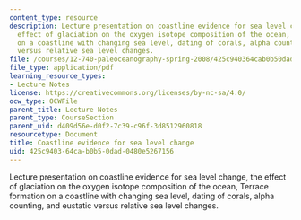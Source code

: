 ```yaml
---
content_type: resource
description: Lecture presentation on coastline evidence for sea level change, the
  effect of glaciation on the oxygen isotope composition of the ocean, Terrace formation
  on a coastline with changing sea level, dating of corals, alpha counting, and eustatic
  versus relative sea level changes.
file: /courses/12-740-paleoceanography-spring-2008/425c940364cab0b50dad0480e5267156_lec05_slide.pdf
file_type: application/pdf
learning_resource_types:
- Lecture Notes
license: https://creativecommons.org/licenses/by-nc-sa/4.0/
ocw_type: OCWFile
parent_title: Lecture Notes
parent_type: CourseSection
parent_uid: d409d56e-d0f2-7c39-c96f-3d8512960818
resourcetype: Document
title: Coastline evidence for sea level change
uid: 425c9403-64ca-b0b5-0dad-0480e5267156
---
```

Lecture presentation on coastline evidence for sea level change, the effect of glaciation on the oxygen isotope composition of the ocean, Terrace formation on a coastline with changing sea level, dating of corals, alpha counting, and eustatic versus relative sea level changes.